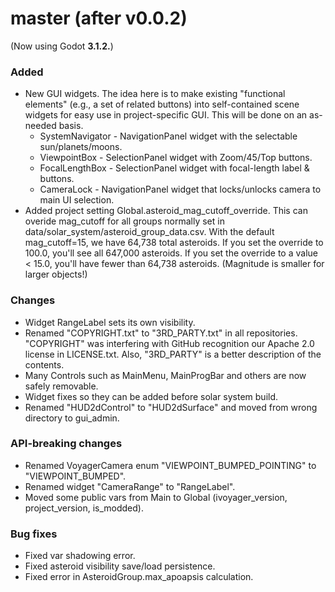 # master (after v0.0.2)
(Now using Godot **3.1.2.**)

### Added
* New GUI widgets. The idea here is to make existing "functional elements" (e.g., a set of related buttons) into self-contained scene widgets for easy use in project-specific GUI. This will be done on an as-needed basis.
   * SystemNavigator - NavigationPanel widget with the selectable sun/planets/moons.
   * ViewpointBox - SelectionPanel widget with Zoom/45/Top buttons.
   * FocalLengthBox - SelectionPanel widget with focal-length label & buttons.
   * CameraLock - NavigationPanel widget that locks/unlocks camera to main UI selection.
* Added project setting Global.asteroid_mag_cutoff_override. This can overide mag_cutoff for all groups normally set in data/solar_system/asteroid_group_data.csv. With the default mag_cutoff=15, we have 64,738 total asteroids. If you set the override to 100.0, you'll see all 647,000 asteroids. If you set the override to a value < 15.0, you'll have fewer than 64,738 asteroids. (Magnitude is smaller for larger objects!)

### Changes
* Widget RangeLabel sets its own visibility.
* Renamed "COPYRIGHT.txt" to "3RD_PARTY.txt" in all repositories. "COPYRIGHT" was interfering with GitHub recognition our Apache 2.0 license in LICENSE.txt. Also, "3RD_PARTY" is a better description of the contents.
* Many Controls such as MainMenu, MainProgBar and others are now safely removable.
* Widget fixes so they can be added before solar system build.
* Renamed "HUD2dControl" to "HUD2dSurface" and moved from wrong directory to gui_admin.

### API-breaking changes
* Renamed VoyagerCamera enum "VIEWPOINT_BUMPED_POINTING" to "VIEWPOINT_BUMPED".
* Renamed widget "CameraRange" to "RangeLabel".
* Moved some public vars from Main to Global (ivoyager_version, project_version, is_modded).

### Bug fixes
* Fixed var shadowing error.
* Fixed asteroid visibility save/load persistence.
* Fixed error in AsteroidGroup.max_apoapsis calculation.
